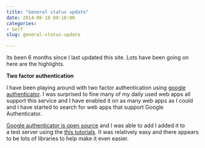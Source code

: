 ```yaml
---
title: "General status update"
date: 2014-06-18 00:16:00
categories:
- Self
slug: general-status-update

---
```


Its been 6 months since I last updated this site. Lots have been going on here are the highlights.

<strong>Two factor authentication </strong>

I have been playing around with two factor authentication using <a href="https://play.google.com/store/apps/details?id=com.google.android.apps.authenticator2">google authenticator</a>. I was surprised to fine many of my daily used web apps all support this service and I have enabled it on as many web apps as I could and I have started to search for web apps that support Google Authenticator.

<a href="https://code.google.com/p/google-authenticator/">Google authenticator is open source</a> and I was able to add I added it to a test server using the <a href="https://www.twilio.com/blog/2013/04/add-two-factor-authentication-to-your-website-with-google-authenticator-and-twilio-sms.html">this tutorials</a>. It was relatively easy and there appears to be lots of libraries to help make it even easier.

&nbsp;
